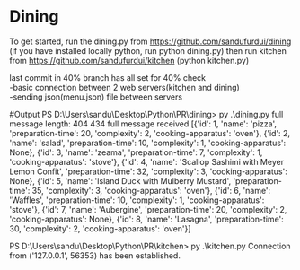 # Dining
To get started, run the dining.py from https://github.com/sandufurdui/dining
(if you have installed locally python, run python dining.py)
then run kitchen from https://github.com/sandufurdui/kitchen (python kitchen.py)

last commit in 40% branch has all set for 40% check </br>
-basic connection between 2 web servers(kitchen and dining)</br>
-sending json(menu.json) file between servers

#Output
PS D:\Users\sandu\Desktop\Python\PR\dining> py .\dining.py
full message length: 404
434
full message received
[{'id': 1, 'name': 'pizza', 'preparation-time': 20, 'complexity': 2, 'cooking-apparatus': 'oven'}, {'id': 2, 'name': 'salad', 'preparation-time': 10, 'complexity': 1, 'cooking-apparatus': None}, {'id': 3, 'name': 'zeama', 'preparation-time': 7, 'complexity': 1, 'cooking-apparatus': 'stove'}, {'id': 4, 'name': 'Scallop Sashimi with Meyer Lemon Confit', 'preparation-time': 32, 'complexity': 3, 'cooking-apparatus': None}, {'id': 5, 'name': 'Island Duck with Mulberry Mustard', 'preparation-time': 35, 'complexity': 3, 'cooking-apparatus': 'oven'}, {'id': 6, 'name': 'Waffles', 'preparation-time': 10, 'complexity': 1, 'cooking-apparatus': 'stove'}, {'id': 7, 'name': 'Aubergine', 'preparation-time': 20, 'complexity': 2, 'cooking-apparatus': None}, {'id': 8, 'name': 'Lasagna', 'preparation-time': 30, 'complexity': 2, 'cooking-apparatus': 'oven'}]

PS D:\Users\sandu\Desktop\Python\PR\kitchen> py .\kitchen.py
Connection from ('127.0.0.1', 56353) has been established.



